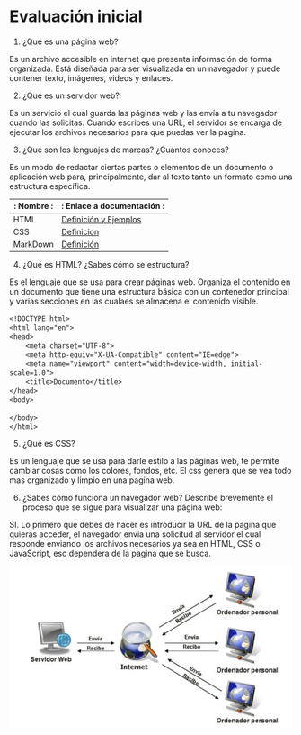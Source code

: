 # Evaluación inicial

1. ¿Qué es una página web?

Es un archivo accesible en internet que presenta información de forma organizada. Está diseñada para ser visualizada en un navegador y puede contener texto, imágenes, videos y enlaces. 

2. ¿Qué es un servidor web?

Es un servicio el cual guarda las páginas web y las envía a tu navegador cuando las solicitas. Cuando escribes una URL, el servidor se encarga de ejecutar los archivos necesarios para que puedas ver la página.

3. ¿Qué son los lenguajes de marcas? ¿Cuántos conoces?

Es un modo de redactar ciertas partes o elementos de un documento o aplicación web para, principalmente, dar al texto tanto un formato como una estructura específica.


|: Nombre :|: Enlace a documentación :|
|------------|-------------------------------------|
| HTML | [Definición y Ejemplos](https://www.w3schools.com/html/) |
| CSS | [Definicion](https://es.wikipedia.org/wiki/CSS) |
| MarkDown | [Definición](https://markdown.es) |


4. ¿Qué es HTML? ¿Sabes cómo se estructura?

Es el lenguaje que se usa para crear páginas web. Organiza el contenido en un documento que tiene una estructura básica con un contenedor principal y varias secciones en las cualaes se almacena el contenido visible.


```
<!DOCTYPE html>
<html lang="en">
<head>
    <meta charset="UTF-8">
    <meta http-equiv="X-UA-Compatible" content="IE=edge">
    <meta name="viewport" content="width=device-width, initial-scale=1.0">
    <title>Documento</title>
</head>
<body>

</body>
</html>
```

5. ¿Qué es CSS?

Es un lenguaje que se usa para darle estilo a las páginas web, te permite cambiar cosas como los colores, fondos, etc. El css genera que se vea todo mas organizado y limpio en una pagina web.

6. ¿Sabes cómo funciona un navegador web? Describe brevemente el proceso que se sigue para visualizar una página web:

SI. Lo primero que debes de hacer es introducir la URL de la pagina que quieras acceder, el navegador envía una solicitud al servidor el cual responde enviando los archivos necesarios ya sea en HTML, CSS o JavaScript, eso dependera de la pagina que se busca.

![Servidor web](https://github.com/Nahuel-00/0373-A2-NahuelLund/blob/main/img/servidorweb.png "Imagen de representación de servidor web")